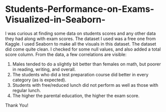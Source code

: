 # Students-Performance-on-Exams-Visualized-in-Seaborn-

I was curious at finding some data on students scores and any other data they had along with exam scores. The dataset I used was a free one from Kaggle.
I used Seaborn to make all the visuals in this dataset. The dataset did come quite clean. I checked for some null values, and also added a total score column.
From the data, a few correlations are visible: 
1. Males tended to do a slightly bit better than females on math, but poorer in reading, writing, and overall. 
2. The students who did a test preparation course did better in every category (as is expected).
3. Students with free/reduced lunch did not perform as well as those with regular lunch. 
4. The higher the parental education, the higher the exam score. 

Thank You! 

